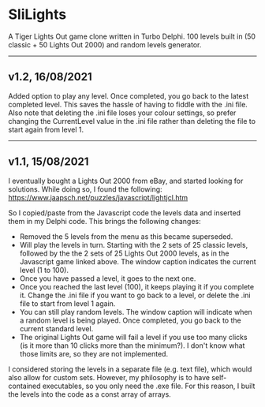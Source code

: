 # SliLights
A Tiger Lights Out game clone written in Turbo Delphi. 100 levels built in (50 classic + 50 Lights Out 2000) and random levels generator.

----------------
v1.2, 16/08/2021
----------------
Added option to play any level. Once completed, you go back to the latest completed level. This saves the hassle of having to fiddle with the .ini file.
Also note that deleting the .ini file loses your colour settings, so prefer changing the CurrentLevel value in the .ini file rather than deleting the file to start again from level 1.

----------------
v1.1, 15/08/2021
----------------
I eventually bought a Lights Out 2000 from eBay, and started looking for solutions. While doing so, I found the following:
https://www.jaapsch.net/puzzles/javascript/lightjcl.htm

So I copied/paste from the Javascript code the levels data and inserted them in my Delphi code.
This brings the following changes:
- Removed the 5 levels from the menu as this became superseded.
- Will play the levels in turn. Starting with the 2 sets of 25 classic levels, followed by the  the 2 sets of 25 Lights Out 2000 levels, as in the Javascript game linked above. The window caption indicates the current level (1 to 100).
- Once you have passed a level, it goes to the next one.
- Once you reached the last level (100), it keeps playing it if you complete it. Change the .ini file if you want to go back to a level, or delete the .ini file to start from level 1 again.
- You can still play random levels. The window caption will indicate when a random level is being played. Once completed, you go back to the current standard level.
- The original Lights Out game will fail a level if you use too many clicks (is it more than 10 clicks more than the minimum?). I don't know what those limits are, so they are not implemented.

I considered storing the levels in a separate file (e.g. text file), which would also allow for custom sets. However, my philosophy is to have self-contained executables, so you only need the .exe file. For this reason, I built the levels into the code as a const array of arrays.

